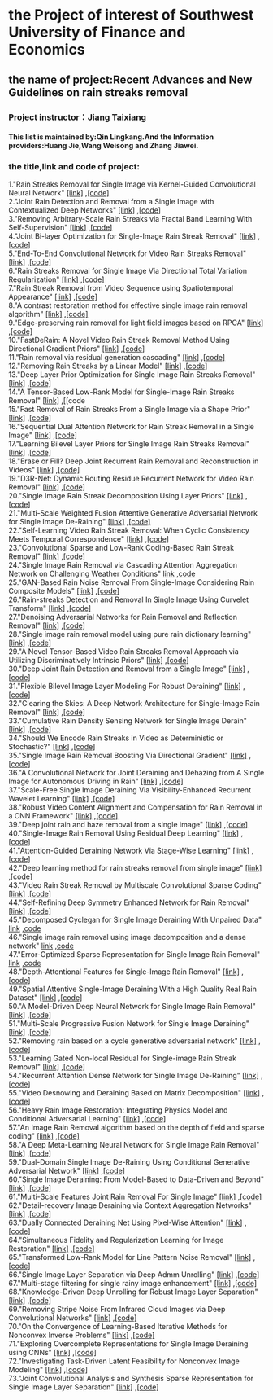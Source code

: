 # the Project of interest of Southwest University of Finance and Economics 
## the name of project:Recent Advances and New Guidelines on rain streaks removal
### Project instructor：Jiang Taixiang 
#### This list is maintained by:Qin Lingkang.And the Information providers:Huang Jie,Wang Weisong and Zhang Jiawei.

### the title,link and code of project:
1."Rain Streaks Removal for Single Image via Kernel-Guided Convolutional Neural Network" [[link]](https://ieeexplore.ieee.org/stamp/stamp.jsp?arnumber=9173811) ,[[code]](https://github.com/owuchangyuo/owuchangyuo.github.io/find/2fa2c7121938f1f4a390d510c5febaaf1b264987)</br> 
2."Joint Rain Detection and Removal from a Single Image with Contextualized Deep Networks" [[link]](https://ieeexplore.ieee.org/stamp/stamp.jsp?arnumber=8627954) ,[[code]](https://github.com/AlexHex7/alexHex7.github.io/find/1f069a25bb883df6339f59e3bbf92c616c7992d4)</br>
3."Removing Arbitrary-Scale Rain Streaks via Fractal Band Learning With Self-Supervision" [[link]](https://ieeexplore.ieee.org/stamp/stamp.jsp?arnumber=9096511) ,[[code]](https://github.com/flyywh/flyywh.github.io/find/710cc0b43693c298ce3551b664a5d6713af3931d)</br>
4."Joint Bi-layer Optimization for Single-Image Rain Streak Removal" [[link]](https://ieeexplore.ieee.org/stamp/stamp.jsp?arnumber=8237538) ,[[code]](https://github.com/Ir1d/ir1d/find/5516895b9baa65ade32484ed073b9b2f5e6a2b53)</br>
5."End-To-End Convolutional Network for Video Rain Streaks Removal" [[link]](https://ieeexplore.ieee.org/stamp/stamp.jsp?arnumber=8803375) ,[[code]](https://github.com/ShirleyGxd/EEVRSR/find/f48b9958a606cc4f331c9b83dc389f714fdabe10)</br>
6."Rain Streaks Removal for Single Image Via Directional Total Variation Regularization" [[link]](https://ieeexplore.ieee.org/stamp/stamp.jsp?arnumber=8803245) ,[[code]](https://github.com/zhaoxile/zhaoxile.github.io/find/34ea79097044da8e64f63fcd1a019db1fa1632ac)</br>
7."Rain Streak Removal from Video Sequence using Spatiotemporal Appearance" [[link]](https://ieeexplore.ieee.org/stamp/stamp.jsp?arnumber=8946080) ,[[code]](https://github.com/ebrach/papertitletrends/find/8ca6383e64bf4eef74cf029774eb736fc9bf2da9)</br>
8."A contrast restoration method for effective single image rain removal algorithm" [[link]](https://ieeexplore.ieee.org/stamp/stamp.jsp?arnumber=8369644) ,[[code]](https://github.com/Ir1d/lowLevelVision/find/5543032c70443b0bd47755959dc44853d379876f)</br>
9."Edge-preserving rain removal for light field images based on RPCA" [[link]](https://ieeexplore.ieee.org/stamp/stamp.jsp?arnumber=8096066) ,[[code]](https://github.com/jchenhkg/jchenhkg.github.io/find/fb40a882f63e0ffaa8691d98842f6d34e3187252)</br>
10."FastDeRain: A Novel Video Rain Streak Removal Method Using Directional Gradient Priors" [[link]](https://ieeexplore.ieee.org/stamp/stamp.jsp?arnumber=8531762) ,[[code]](https://github.com/zhaoxile/FastDeRain_-A-Novel-Video-Rain-Streak-Removal-Method-Using-Directional-Gradient-Priors/find/986d5604b9d456015992c4340a28d317f65b9c91)</br>
11."Rain removal via residual generation cascading" [[link]](https://ieeexplore.ieee.org/stamp/stamp.jsp?arnumber=8305092) ,[[code]](https://github.com/Ir1d/lowLevelVision/find/5543032c70443b0bd47755959dc44853d379876f)</br>
12."Removing Rain Streaks by a Linear Model" [[link]](https://ieeexplore.ieee.org/stamp/stamp.jsp?arnumber=9040604) ,[[code]](https://github.com/chrimerss/RemoteSensingandComputerVision/find/ade86ff4a07f45600597dc9baa4297b94378a5c7)</br>
13."Deep Layer Prior Optimization for Single Image Rain Streaks Removal" [[link]](https://ieeexplore.ieee.org/stamp/stamp.jsp?arnumber=8461892) ,[[code]](https://github.com/chrimerss/RemoteSensingandComputerVision/find/ade86ff4a07f45600597dc9baa4297b94378a5c7)</br>
14."A Tensor-Based Low-Rank Model for Single-Image Rain Streaks Removal" [[link]](https://ieeexplore.ieee.org/stamp/stamp.jsp?arnumber=8744208) ,[[code[](https://github.com/TaiXiangJiang/Rain-streaks-removal/find/ac2298c1cecfbe037a397dcbef4e6b5468db0ebc)</br>
15."Fast Removal of Rain Streaks From a Single Image via a Shape Prior" [[link]](https://ieeexplore.ieee.org/stamp/stamp.jsp?arnumber=8488482) ,[[code]](https://ieeexplore.ieee.org/stamp/stamp.jsp?arnumber=8488482)</br>
16."Sequential Dual Attention Network for Rain Streak Removal in a Single Image" [[link]](https://ieeexplore.ieee.org/stamp/stamp.jsp?arnumber=9206069) ,[[code]](https://github.com/fityanul/SDAN-for-Rain-Removal/find/4f3b48a7d6cdd29c64e3976fdd6948e84d16f5c8)</br>
17."Learning Bilevel Layer Priors for Single Image Rain Streaks Removal" [[link]](https://ieeexplore.ieee.org/stamp/stamp.jsp?arnumber=8586910) ,[[code]](https://github.com/hongwang01/Video-and-Single-Image-Deraining/find/45cc728a19840498a3f3f7e2af1b2ddb40a25d7d)</br>
18."Erase or Fill? Deep Joint Recurrent Rain Removal and Reconstruction in Videos" [[link]](https://ieeexplore.ieee.org/stamp/stamp.jsp?arnumber=8578439) ,[[code]](https://github.com/cvpaperchallenge/CVPR2018_Survey/find/4800c41fb20d8e4bf3997508bd7482251cefe76b)</br>
19."D3R-Net: Dynamic Routing Residue Recurrent Network for Video Rain Removal" [[link]](https://ieeexplore.ieee.org/stamp/stamp.jsp?arnumber=8464098) ,[[code]](https://github.com/nnUyi/DerainZoo/find/5bb4e7366a2666a9986c3ba9c44a09739ce11588)</br>
20."Single Image Rain Streak Decomposition Using Layer Priors" [[link]](https://ieeexplore.ieee.org/stamp/stamp.jsp?arnumber=7934436) ,[[code]](https://github.com/TaiXiangJiang/Rain-streaks-removal/find/ac2298c1cecfbe037a397dcbef4e6b5468db0ebc)</br>
21."Multi-Scale Weighted Fusion Attentive Generative Adversarial Network for Single Image De-Raining" [[link]](https://ieeexplore.ieee.org/stamp/stamp.jsp?arnumber=9047869) ,[[code]](https://github.com/Ir1d/lowLevelVision/find/5543032c70443b0bd47755959dc44853d379876f)</br>
22."Self-Learning Video Rain Streak Removal: When Cyclic Consistency Meets Temporal Correspondence" [[link]](https://ieeexplore.ieee.org/stamp/stamp.jsp?arnumber=9157394) ,[[code]](https://github.com/flyywh/CVPR-2020-Self-Rain-Removal/find/360ec08c07873608703ff5e371b4f80fcf92eb5e)</br>
23."Convolutional Sparse and Low-Rank Coding-Based Rain Streak Removal" [[link]](https://ieeexplore.ieee.org/stamp/stamp.jsp?arnumber=7926728) ,[[code]](https://github.com/York1996OutLook/countWords/find/da1fbba6b2900149ce730e0611e4d15ceb05a5ee)</br>
24."Single Image Rain Removal via Cascading Attention Aggregation Network on Challenging Weather Conditions" [link](https://ieeexplore.ieee.org/stamp/stamp.jsp?arnumber=8931602) ,[code](https://github.com/wsustcid/Conference_CV_Robotics/find/750efbeb706c7059907082d63c8284d78eb18c25)</br>
25."GAN-Based Rain Noise Removal From Single-Image Considering Rain Composite Models" [[link]](https://ieeexplore.ieee.org/stamp/stamp.jsp?arnumber=9016251) ,[[code]](https://github.com/takuro-matsui/ResDerainGAN/find/9979e436ef19e7f0f724cf9d69ca5fe7c1eaebee)</br>
26."Rain-streaks Detection and Removal In Single Image Using Curvelet Transform" [[link]](https://ieeexplore.ieee.org/stamp/stamp.jsp?arnumber=9035161) ,[[code]](https://github.com/gorlapraveen/The-Learning-Documentation-Project/find/d752e266e55e0458f329b68aebc0234e538c27bf)</br>
27."Denoising Adversarial Networks for Rain Removal and Reflection Removal" [[link]](https://ieeexplore.ieee.org/stamp/stamp.jsp?arnumber=8803225) ,[[code]](https://github.com/Ir1d/lowLevelVision/find/5543032c70443b0bd47755959dc44853d37987)</br>
28."Single image rain removal model using pure rain dictionary learning" [[link]](https://ieeexplore.ieee.org/stamp/stamp.jsp?arnumber=8826742) ,[[code]](https://github.com/MoyangSensei/MoyangSensei.github.io/find/5b9c201d99179d3c41becab3aa82585446628b44)</br>
29."A Novel Tensor-Based Video Rain Streaks Removal Approach via Utilizing Discriminatively Intrinsic Priors" [[link]](https://ieeexplore.ieee.org/stamp/stamp.jsp?arnumber=8099784) ,[[code]](https://github.com/zhaoxile/FastDeRain_-A-Novel-Video-Rain-Streak-Removal-Method-Using-Directional-Gradient-Priors/find/986d5604b9d456015992c4340a28d317f65b9c91)</br>
30."Deep Joint Rain Detection and Removal from a Single Image" [[link]](https://ieeexplore.ieee.org/stamp/stamp.jsp?arnumber=8099666) ,[[code]](https://github.com/AlexHex7/alexHex7.github.io/find/1f069a25bb883df6339f59e3bbf92c616c7992d4)</br>
31."Flexible Bilevel Image Layer Modeling For Robust Deraining" [[link]](https://ieeexplore.ieee.org/stamp/stamp.jsp?arnumber=9102782) ,[[code]](https://github.com/wsustcid/Conference_CV_Robotics/find/750efbeb706c7059907082d63c8284d78eb18c25)</br>
32."Clearing the Skies: A Deep Network Architecture for Single-Image Rain Removal" [[link]](https://ieeexplore.ieee.org/stamp/stamp.jsp?arnumber=7893758) ,[[code]](https://github.com/zhaoxile/zhaoxile.github.io/find/6f69271708d155042722ea93223bdcee9af69dfd)</br>
33."Cumulative Rain Density Sensing Network for Single Image Derain" [[link]](https://ieeexplore.ieee.org/stamp/stamp.jsp?arnumber=9001158) ,[[code]](https://github.com/peylnog/CRDNet/find/a7692bc0a9673390a0ac8da82221ddb34541a967)</br>
34."Should We Encode Rain Streaks in Video as Deterministic or Stochastic?" [[link]](https://ieeexplore.ieee.org/stamp/stamp.jsp?arnumber=8237537) ,[[code]](https://github.com/wwzjer/RainRemoval_ICCV2017/find/671c96fafb3252110723bc00eef53a36b29ef252)</br>
35."Single Image Rain Removal Boosting Via Directional Gradient" [[link]](https://ieeexplore.ieee.org/stamp/stamp.jsp?arnumber=9102800) ,[[code]](https://github.com/nnUyi/DiG-CoM/find/3d1ea029c2c9d254d2c041dbf96c78464d05f64c)</br>
36."A Convolutional Network for Joint Deraining and Dehazing from A Single Image for Autonomous Driving in Rain" [[link]](https://ieeexplore.ieee.org/stamp/stamp.jsp?arnumber=8967644) ,[[code]](https://github.com/Owen-Liuyuxuan/papers_reading_sharing.github.io/find/3800d694ff1fe0370e2ca31a52286a9fe50a1996)</br>
37."Scale-Free Single Image Deraining Via Visibility-Enhanced Recurrent Wavelet Learning" [[link]](https://ieeexplore.ieee.org/stamp/stamp.jsp?arnumber=8610325) ,[[code]](https://github.com/hongwang01/Video-and-Single-Image-Deraining/find/45cc728a19840498a3f3f7e2af1b2ddb40a25d7d)</br>
38."Robust Video Content Alignment and Compensation for Rain Removal in a CNN Framework" [[link]](https://ieeexplore.ieee.org/stamp/stamp.jsp?arnumber=8578756) ,[[code]](https://github.com/cvpaperchallenge/CVPR2018_Survey/find/28893bf8eef250e0f081015d8aaff97d8cbd77cf)</br>
39."Deep joint rain and haze removal from a single image" [[link]](https://ieeexplore.ieee.org/stamp/stamp.jsp?arnumber=8545729) ,[[code]](https://github.com/AlexHex7/alexHex7.github.io/find/1f069a25bb883df6339f59e3bbf92c616c7992d4)</br>
40."Single-Image Rain Removal Using Residual Deep Learning" [[link]](https://ieeexplore.ieee.org/stamp/stamp.jsp?arnumber=8451612) ,[[code]](https://github.com/He-jerry/Thesis-/find/3351b85cdd8adf7f502cbb0672fc1c601d507e38)</br>
41."Attention-Guided Deraining Network Via Stage-Wise Learning" [[link]](https://ieeexplore.ieee.org/stamp/stamp.jsp?arnumber=9053754) ,[[code]](https://github.com/kuihua/kuijiang.github.io/find/144407c438a0d94157bf5e5d06249655a05fe069)</br>
42."Deep learning method for rain streaks removal from single image" [[link]](https://ieeexplore.ieee.org/stamp/stamp.jsp?arnumber=9175124) ,[[code]](https://github.com/York1996OutLook/countWords/find/da1fbba6b2900149ce730e0611e4d15ceb05a5ee)</br>
43."Video Rain Streak Removal by Multiscale Convolutional Sparse Coding" [[link]](https://ieeexplore.ieee.org/stamp/stamp.jsp?arnumber=8578793) ,[[code]](https://github.com/MinghanLi/MS-CSC-Rain-Streak-Removal/find/2c576ab49d864469378024de95868cda9540f341)</br>
44."Self-Refining Deep Symmetry Enhanced Network for Rain Removal" [[link]](https://ieeexplore.ieee.org/stamp/stamp.jsp?arnumber=8803265) ,[[code]](https://github.com/prismformore/SDSEN/find/815d1afcf8091eed4c3b35e8a3d56b28b7f3979d)</br>
45."Decomposed Cyclegan for Single Image Deraining With Unpaired Data" [link](https://ieeexplore.ieee.org/stamp/stamp.jsp?arnumber=9053123) ,[code](https://github.com/hamsterz0/GAN-Summer2Monsoon/find/f27f101877d462dbcd4ddcd2e9b3db9916a8dfee)</br>
46."Single image rain removal using image decomposition and a dense network" [link](https://ieeexplore.ieee.org/stamp/stamp.jsp?arnumber=8657385) ,[code](https://github.com/TaiXiangJiang/Rain-streaks-removal/find/ac2298c1cecfbe037a397dcbef4e6b5468db0ebc)</br>
47."Error-Optimized Sparse Representation for Single Image Rain Removal" [link](https://ieeexplore.ieee.org/stamp/stamp.jsp?arnumber=7878618) ,[code](https://github.com/TaiXiangJiang/FastDeRain/find/e7a75d80d95a4ab034909b006f9c6d3ccb60e6f5)</br>
48."Depth-Attentional Features for Single-Image Rain Removal" [[link]](https://ieeexplore.ieee.org/stamp/stamp.jsp?arnumber=8953954) ,[[code]](https://github.com/xw-hu/DAF-Net/find/2cad3d0907ffc499704683af0f631cff3c357146)</br>
49."Spatial Attentive Single-Image Deraining With a High Quality Real Rain Dataset" [[link]](https://ieeexplore.ieee.org/stamp/stamp.jsp?arnumber=8953571) ,[[code]](https://github.com/xinyangDUT/xinyangDUT.github.io/find/ed64b36529ae2a62faf029f0b7f9865d6ac6d3e9)</br>
50."A Model-Driven Deep Neural Network for Single Image Rain Removal" [[link]](https://ieeexplore.ieee.org/stamp/stamp.jsp?arnumber=9157358) ,[[code]](https://github.com/Owen-Liuyuxuan/papers_reading_sharing.github.io/find/4302f2b8b6c363e59fe8ae85d1f317ec0f569dfd)</br>
51."Multi-Scale Progressive Fusion Network for Single Image Deraining" [[link]](https://ieeexplore.ieee.org/stamp/stamp.jsp?arnumber=9157472) ,[[code]](https://github.com/kuihua/MSPFN/find/master)</br>
52."Removing rain based on a cycle generative adversarial network" [[link]](https://ieeexplore.ieee.org/stamp/stamp.jsp?arnumber=8397790) ,[[code]](https://github.com/chrimerss/RemoteSensingandComputerVision/find/ade86ff4a07f45600597dc9baa4297b94378a5c7)</br>
53."Learning Gated Non-local Residual for Single-image Rain Streak Removal" [[link]](https://ieeexplore.ieee.org/stamp/stamp.jsp?arnumber=9187841) ,[[code]](https://github.com/xw-hu/xw-hu.github.io/find/a57fd48d3dc0bf0d9b00bcde93420c585ea77997)</br>
54."Recurrent Attention Dense Network for Single Image De-Raining" [[link]](https://ieeexplore.ieee.org/stamp/stamp.jsp?arnumber=9119398) ,[[code]](https://github.com/zhenghaoshi/publications-for-dehazing-deRain/find/b19bedb62fe910d7f4326e41038706436843b71b)</br>
55."Video Desnowing and Deraining Based on Matrix Decomposition" [[link]](https://ieeexplore.ieee.org/stamp/stamp.jsp?arnumber=8099786) ,[[code]](https://github.com/chrimerss/RemoteSensingandComputerVision/find/ade86ff4a07f45600597dc9baa4297b94378a5c7)</br>
56."Heavy Rain Image Restoration: Integrating Physics Model and Conditional Adversarial Learning" [[link]](https://ieeexplore.ieee.org/stamp/stamp.jsp?arnumber=8953352) ,[[code]](https://github.com/chrimerss/RemoteSensingandComputerVision/find/ade86ff4a07f45600597dc9baa4297b94378a5c7)</br>
57."An Image Rain Removal algorithm based on the depth of field and sparse coding" [[link]](https://ieeexplore.ieee.org/stamp/stamp.jsp?arnumber=8546149) ,[[code]](https://github.com/bibtex/bibtex.github.io/blob/64cce3f5363f3098bf455658b50f28265893e75e/ICPR-2018-LeiZZXCS.html)</br>
58."A Deep Meta-Learning Neural Network for Single Image Rain Removal" [[link]](https://ieeexplore.ieee.org/stamp/stamp.jsp?arnumber=9263524) ,[[code]](https://github.com/ShaofengZou/CVPR-2020-Paper-Code-Statistics/find/a9edd38333d3352acf6043909484f2e36979dedf)</br>
59."Dual-Domain Single Image De-Raining Using Conditional Generative Adversarial Network" [[link]](https://ieeexplore.ieee.org/stamp/stamp.jsp?arnumber=8803353) ,[[code]](https://github.com/Ir1d/lowLevelVision/find/5543032c70443b0bd47755959dc44853d379876f)</br>
60."Single Image Deraining: From Model-Based to Data-Driven and Beyond" [[link]](https://ieeexplore.ieee.org/stamp/stamp.jsp?arnumber=9096521) ,[[code]](https://github.com/flyywh/flyywh.github.io/blob/0ed0c2e89e7f001a7782fabce4aef83b55291fcd/Single_rain_removal_survey/index.html)</br>
61."Multi-Scale Features Joint Rain Removal For Single Image" [[link]](https://ieeexplore.ieee.org/stamp/stamp.jsp?arnumber=9190848) ,[[code]](https://github.com/chrimerss/RemoteSensingandComputerVision/find/ade86ff4a07f45600597dc9baa4297b94378a5c7)</br>
62."Detail-recovery Image Deraining via Context Aggregation Networks" [[link]](https://ieeexplore.ieee.org/stamp/stamp.jsp?arnumber=9156280) ,[[code]](https://github.com/hualuluu/-Paper-/find/cff6432ff3475f9b4dd63cfab033d70231350abc)</br>
63."Dually Connected Deraining Net Using Pixel-Wise Attention" [[link]](https://ieeexplore.ieee.org/stamp/stamp.jsp?arnumber=8974430) ,[[code]](https://github.com/He-jerry/Thesis-/find/3351b85cdd8adf7f502cbb0672fc1c601d507e38)</br>
64."Simultaneous Fidelity and Regularization Learning for Image Restoration" [[link]](https://ieeexplore.ieee.org/stamp/stamp.jsp?arnumber=8753511) ,[[code]](https://github.com/csdwren/sfarl/find/af60637c3f75174c6f9ce0b26dd2c7fca0820aa0)</br>
65."Transformed Low-Rank Model for Line Pattern Noise Removal" [[link]](https://ieeexplore.ieee.org/stamp/stamp.jsp?arnumber=8237453) ,[[code]](https://github.com/owuchangyuo/owuchangyuo.github.io/find/af86e3e89741ce75a2446524a46418af158b3ac9)</br>
66."Single Image Layer Separation via Deep Admm Unrolling" [[link]](https://ieeexplore.ieee.org/stamp/stamp.jsp?arnumber=8486511) ,[[code]](https://github.com/YoungJinJung/ASPIPA2020/find/bed4a8e502c5738a55e352549eac595fddb8409d)</br>
67."Multi-stage filtering for single rainy image enhancement" [[link]](https://ieeexplore.ieee.org/stamp/stamp.jsp?arnumber=8467483) ,[[code]](https://github.com/Ir1d/lowLevelVision/find/5543032c70443b0bd47755959dc44853d37987)</br>
68."Knowledge-Driven Deep Unrolling for Robust Image Layer Separation" [[link]](https://ieeexplore.ieee.org/stamp/stamp.jsp?arnumber=8760253) ,[[code]](https://github.com/hongwang01/Video-and-Single-Image-Deraining/find/45cc728a19840498a3f3f7e2af1b2ddb40a25d7d)</br>
69."Removing Stripe Noise From Infrared Cloud Images via Deep Convolutional Networks" [[link]](https://ieeexplore.ieee.org/stamp/stamp.jsp?arnumber=8419235) ,[[code]](https://github.com/zhuangpeixian/Peixian-Zhuang/find/c6cb011db7dab1aa850180a83d28168d0cc8d4c9)</br>
70."On the Convergence of Learning-Based Iterative Methods for Nonconvex Inverse Problems" [[link]](https://ieeexplore.ieee.org/stamp/stamp.jsp?arnumber=8727950) ,[[code]](https://github.com/ZERO-Lab-PKU/ZERO-Lab-PKU.github.io/blob/85d106ebfd4c7b7985e68a5802cb3241abbf0025/publication/helingshen/tpami19_on_the_convergence_of_learning-based_iterative_methods_for_nonconvex_inverse_problems/index.html)</br>
71."Exploring Overcomplete Representations for Single Image Deraining using CNNs" [[link]](https://ieeexplore.ieee.org/stamp/stamp.jsp?arnumber=9264746) ,[[code]](https://github.com/jeya-maria-jose/Derain_OUCD_Net/find/f0ee4442d6e7a1d8608ebecb6bcc36a1fa41ec29)</br>
72."Investigating Task-Driven Latent Feasibility for Nonconvex Image Modeling" [[link]](https://ieeexplore.ieee.org/stamp/stamp.jsp?arnumber=9130072) ,[[code]](https://github.com/tt6746690/cv_project/blob/56c6708a7219e73fe9aaa12bdde5606eb83134e7/writeup/inverse_problem.bib)</br>
73."Joint Convolutional Analysis and Synthesis Sparse Representation for Single Image Layer Separation" [[link]](https://ieeexplore.ieee.org/stamp/stamp.jsp?arnumber=8237451) ,[[code]](https://github.com/TaiXiangJiang/FastDeRain/find/e7a75d80d95a4ab034909b006f9c6d3ccb60e6f5)</br>

